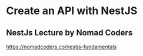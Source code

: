 # Create an API with NestJS
## NestJs Lecture by Nomad Coders
https://nomadcoders.co/nestjs-fundamentals
